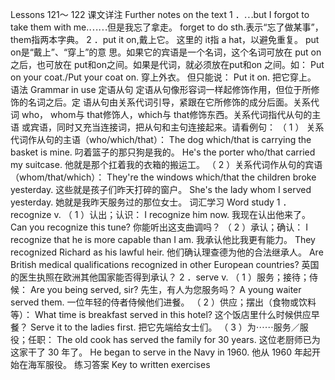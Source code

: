 Lessons 121～ 122 
课文详注 Further notes on the text 
1 ．⋯but I forgot to take them with me.⋯⋯但是我忘了拿走。 
forget to do sth.表示“忘了做某事”，them指两本字典。 
2 ．put it on,戴上它。 
这里的 it指 a hat，以避免重复。 put on是“戴上”、“穿上”的意 
思。如果它的宾语是一个名词，这个名词可放在 put on之后，也可放在 
put和on之间。如果是代词，就必须放在put和on 之间。如： 
Put on your coat./Put your coat on. 
穿上外衣。 
但只能说： 
Put it on. 
把它穿上。 
语法 Grammar in use 
定语从句 
定语从句像形容词一样起修饰作用，但位于所修饰的名词之后。定 
语从句由关系代词引导，紧跟在它所修饰的成分后面。关系代词 who， 
whom与 that修饰人，which与 that修饰东西。关系代词指代从句的主语 
或宾语，同时又充当连接词，把从句和主句连接起来。请看例句： 
（ 1 ） 关系代词作从句的主语（who/which/that）： 
The dog which/that is carrying the basket is mine. 
叼着篮子的那只狗是我的。 
He's the porter who/that carried my suitcase. 
他就是那个扛着我的衣箱的搬运工。 
（ 2 ）关系代词作从句的宾语（whom/that/which）： 
They're the windows which/that the children broke yesterday. 
这些就是孩子们昨天打碎的窗户。 
She's the lady whom I served yesterday. 
她就是我昨天服务过的那位女士。 
词汇学习 Word study 
1 ．recognize v. 
（ 1 ）认出；认识： 
I recognize him now. 
我现在认出他来了。 
Can you recognize this tune? 
你能听出这支曲调吗？ 
（ 2 ）承认；确认： 
I recognize that he is more capable than I am. 
我承认他比我更有能力。 
They recognized Richard as his lawful heir. 
他们确认理查德为他的合法继承人。 
Are British medical qualifications recognized in other European 
countries? 
英国的医生执照在欧洲其他国家能否得到承认？ 
2 ．serve v. 
（ 1 ）服务；接待；侍候： 
Are you being served, sir? 
先生，有人为您服务吗？ 
A young waiter served them. 
一位年轻的侍者侍候他们进餐。 
（ 2 ）供应；摆出（食物或饮料等）： 
What time is breakfast served in this hotel? 
这个饭店里什么时候供应早餐？ 
Serve it to the ladies first. 
把它先端给女士们。 
（ 3 ）为⋯⋯服务／服役；任职： 
The old cook has served the family for 30 years. 
这位老厨师已为这家干了 30 年了。 
He began to serve in the Navy in 1960. 
他从 1960 年起开始在海军服役。 
练习答案 Key to written exercises 